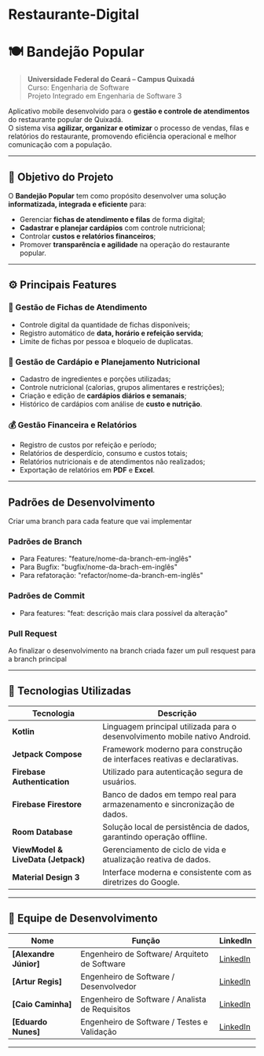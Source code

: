 # Restaurante-Digital
# 🍽️ Bandejão Popular

> **Universidade Federal do Ceará – Campus Quixadá**  
> Curso: Engenharia de Software  
> Projeto Integrado em Engenharia de Software 3  

Aplicativo mobile desenvolvido para o **gestão e controle de atendimentos** do restaurante popular de Quixadá.  
O sistema visa **agilizar, organizar e otimizar** o processo de vendas, filas e relatórios do restaurante, promovendo eficiência operacional e melhor comunicação com a população.

---

## 🎯 Objetivo do Projeto

O **Bandejão Popular** tem como propósito desenvolver uma solução **informatizada, integrada e eficiente** para:
- Gerenciar **fichas de atendimento e filas** de forma digital;
- **Cadastrar e planejar cardápios** com controle nutricional;
- Controlar **custos e relatórios financeiros**;
- Promover **transparência e agilidade** na operação do restaurante popular.

---

## ⚙️ Principais Features

### 🧾 Gestão de Fichas de Atendimento
- Controle digital da quantidade de fichas disponíveis;
- Registro automático de **data, horário e refeição servida**;
- Limite de fichas por pessoa e bloqueio de duplicatas.

### 🥗 Gestão de Cardápio e Planejamento Nutricional
- Cadastro de ingredientes e porções utilizadas;
- Controle nutricional (calorias, grupos alimentares e restrições);
- Criação e edição de **cardápios diários e semanais**;
- Histórico de cardápios com análise de **custo e nutrição**.

### 💰 Gestão Financeira e Relatórios
- Registro de custos por refeição e período;
- Relatórios de desperdício, consumo e custos totais;
- Relatórios nutricionais e de atendimentos não realizados;
- Exportação de relatórios em **PDF** e **Excel**.

---

## Padrões de Desenvolvimento
Criar uma branch para cada feature que vai implementar
### Padrões de Branch
- Para Features: "feature/nome-da-branch-em-inglês"
- Para Bugfix: "bugfix/nome-da-brach-em-inglês"
- Para refatoração: "refactor/nome-da-branch-em-inglês"
### Padrões de Commit
- Para features: "feat: descrição mais clara possível da alteração"
### Pull Request
Ao finalizar o desenvolvimento na branch criada fazer um pull resquest para a branch principal

---

## 📱 Tecnologias Utilizadas

| Tecnologia | Descrição |
|-------------|------------|
| **Kotlin** | Linguagem principal utilizada para o desenvolvimento mobile nativo Android. |
| **Jetpack Compose** | Framework moderno para construção de interfaces reativas e declarativas. |
| **Firebase Authentication** | Utilizado para autenticação segura de usuários. |
| **Firebase Firestore** | Banco de dados em tempo real para armazenamento e sincronização de dados. |
| **Room Database** | Solução local de persistência de dados, garantindo operação offline. |
| **ViewModel & LiveData (Jetpack)** | Gerenciamento de ciclo de vida e atualização reativa de dados. |
| **Material Design 3** | Interface moderna e consistente com as diretrizes do Google. |

---

## 👥 Equipe de Desenvolvimento

| Nome | Função | LinkedIn |
|------|---------|-----------|
| **[Alexandre Júnior]** | Engenheiro de Software/ Arquiteto de Software | [LinkedIn](https://www.linkedin.com/in/placeholder1) |
| **[Artur Regis]** | Engenheiro de Software / Desenvolvedor | [LinkedIn](https://www.linkedin.com/in/placeholder2) |
| **[Caio Caminha]** | Engenheiro de Software / Analista de Requisitos | [LinkedIn](https://www.linkedin.com/in/placeholder3) |
| **[Eduardo Nunes]** | Engenheiro de Software / Testes e Validação | [LinkedIn](https://www.linkedin.com/in/placeholder4) |

---
